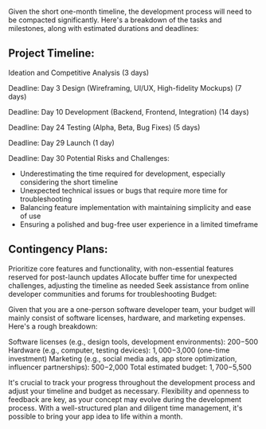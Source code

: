 Given the short one-month timeline, the development process will need to be compacted significantly. Here's a breakdown of the tasks and milestones, along with estimated durations and deadlines:

## Project Timeline:

Ideation and Competitive Analysis (3 days)

Deadline: Day 3
Design (Wireframing, UI/UX, High-fidelity Mockups) (7 days)

Deadline: Day 10
Development (Backend, Frontend, Integration) (14 days)

Deadline: Day 24
Testing (Alpha, Beta, Bug Fixes) (5 days)

Deadline: Day 29
Launch (1 day)

Deadline: Day 30
Potential Risks and Challenges:

- Underestimating the time required for development, especially considering the short timeline
- Unexpected technical issues or bugs that require more time for troubleshooting
- Balancing feature implementation with maintaining simplicity and ease of use
- Ensuring a polished and bug-free user experience in a limited timeframe
## Contingency Plans:

Prioritize core features and functionality, with non-essential features reserved for post-launch updates
Allocate buffer time for unexpected challenges, adjusting the timeline as needed
Seek assistance from online developer communities and forums for troubleshooting
Budget:

Given that you are a one-person software developer team, your budget will mainly consist of software licenses, hardware, and marketing expenses. Here's a rough breakdown:

Software licenses (e.g., design tools, development environments): $200-$500
Hardware (e.g., computer, testing devices): $1,000-$3,000 (one-time investment)
Marketing (e.g., social media ads, app store optimization, influencer partnerships): $500-$2,000
Total estimated budget: $1,700-$5,500

It's crucial to track your progress throughout the development process and adjust your timeline and budget as necessary. Flexibility and openness to feedback are key, as your concept may evolve during the development process. With a well-structured plan and diligent time management, it's possible to bring your app idea to life within a month.